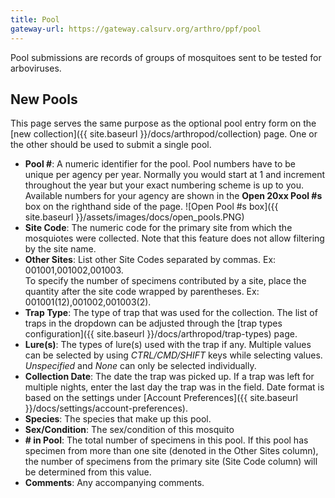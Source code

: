 ```yaml
---
title: Pool
gateway-url: https://gateway.calsurv.org/arthro/ppf/pool
---
```


Pool submissions are records of groups of mosquitoes sent to be tested for arboviruses.

## New Pools

This page serves the same purpose as the optional pool entry form on the [new collection]({{ site.baseurl }}/docs/arthropod/collection) page. One or the other should be used to submit a single pool.

* **Pool #**: A numeric identifier for the pool. Pool numbers have to be unique per agency per year. Normally you would start at 1 and increment throughout the year but your exact numbering scheme is up to you. Available numbers for your agency are shown in the **Open 20xx Pool #s** box on the righthand side of the page.
![Open Pool #s box]({{ site.baseurl }}/assets/images/docs/open_pools.PNG) 
* **Site Code**: The numeric code for the primary site from which the mosquiotes were collected. Note that this feature does not allow filtering by the site name.
* **Other Sites**: List other Site Codes separated by commas. Ex: 001001,001002,001003.  
To specify the number of specimens contributed by a site, place the quantity after the site code wrapped by parentheses. Ex: 001001(12),001002,001003(2).
* **Trap Type**: The type of trap that was used for the collection. The list of traps in the dropdown can be adjusted through the [trap types configuration]({{ site.baseurl }}/docs/arthropod/trap-types) page.
* **Lure(s)**: The types of lure(s) used with the trap if any. Multiple values can be selected by using *CTRL/CMD/SHIFT* keys while selecting values. *Unspecified* and *None* can only be selected individually.
* **Collection Date**: The date the trap was picked up. If a trap was left for multiple nights, enter the last day the trap was in the field. Date format is based on the settings under [Account Preferences]({{ site.baseurl }}/docs/settings/account-preferences).
* **Species**: The species that make up this pool.
* **Sex/Condition**: The sex/condition of this mosquito
* **# in Pool**: The total number of specimens in this pool. If this pool has specimen from more than one site (denoted in the Other Sites column), the number of specimens from the primary site (Site Code column) will be determined from this value.
* **Comments**: Any accompanying comments.

